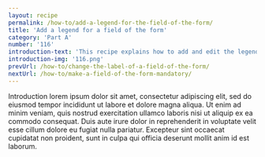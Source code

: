 ```yaml
---
layout: recipe
permalink: /how-to/add-a-legend-for-the-field-of-the-form/
title: 'Add a legend for a field of the form'
category: 'Part A'
number: '116'
introduction-text: 'This recipe explains how to add and edit the legend text that can be set below each field to give more information to the user filling the form.'
introduction-img: '116.png'
prevUrl: /how-to/change-the-label-of-a-field-of-the-form/
nextUrl: /how-to/make-a-field-of-the-form-mandatory/
---
```


Introduction lorem ipsum dolor sit amet, consectetur adipiscing elit, sed do eiusmod tempor incididunt ut labore et dolore magna aliqua. Ut enim ad minim veniam, quis nostrud exercitation ullamco laboris nisi ut aliquip ex ea commodo consequat. Duis aute irure dolor in reprehenderit in voluptate velit esse cillum dolore eu fugiat nulla pariatur. Excepteur sint occaecat cupidatat non proident, sunt in culpa qui officia deserunt mollit anim id est laborum.

